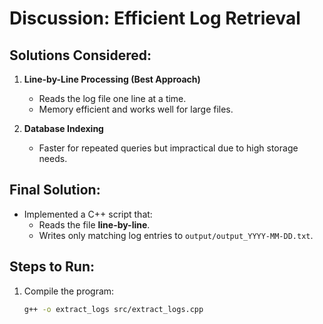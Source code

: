 # Discussion: Efficient Log Retrieval

## Solutions Considered:
1. **Line-by-Line Processing (Best Approach)**
   - Reads the log file one line at a time.
   - Memory efficient and works well for large files.

2. **Database Indexing**
   - Faster for repeated queries but impractical due to high storage needs.

## Final Solution:
- Implemented a C++ script that:
  - Reads the file **line-by-line**.
  - Writes only matching log entries to `output/output_YYYY-MM-DD.txt`.

## Steps to Run:
1. Compile the program:
   ```bash
   g++ -o extract_logs src/extract_logs.cpp
